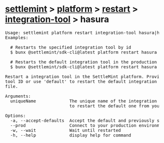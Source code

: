 # [settlemint](../../../../settlemint.md) > [platform](../../../platform.md) > [restart](../../restart.md) > [integration-tool](../integration-tool.md) > hasura

<pre>Usage: settlemint platform restart integration-tool hasura|ha 
Examples:

  # Restarts the specified integration tool by id
  $ bunx @settlemint/sdk-cli@latest platform restart hasura hasura <integration tool-id>

  # Restarts the default integration tool in the production environment
  $ bunx @settlemint/sdk-cli@latest platform restart hasura hasura default --prod

Restart a integration tool in the SettleMint platform. Provide the integration
tool ID or use 'default' to restart the default integration tool from your .env
file.

Arguments:
  uniqueName             The unique name of the integration tool, use 'default'
                         to restart the default one from your .env file

Options:
  -a, --accept-defaults  Accept the default and previously set values
  --prod                 Connect to your production environment
  -w, --wait             Wait until restarted
  -h, --help             display help for command
</pre>